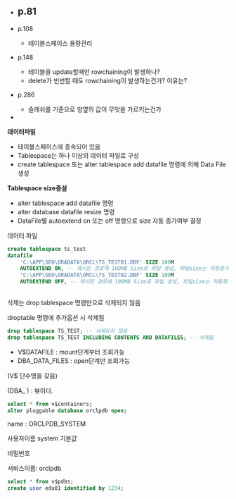 - p.81
  - 

- p.108
  - 테이블스페이스 용량관리

- p.148
  - 테이블을 update할때만 rowchaining이 발생하나?
  - delete가 빈번할 때도 rowchaining이 발생하는건가? 이유는?
- p.286 
  - 슬래쉬를 기준으로 양옆의 값이 무엇을 가르키는건가
- 






**데이터파일**

- 테이블스페이스에 종속되어 있음
- Tablespace는 하나 이상의 데이터 파일로 구성
- create tablespace 또는 alter tablespace add datafile 명령에 의해 Data File 생성

**Tablespace size증설**

- alter tablespace add datafile 명령
- alter database datafile resize 명령
- DataFile별 autoextend on 또는 off 명령으로 size 자동 증가여부 결정

데이터 파일

```sql
create tablespace ts_test
datafile
	'C:\APP\SEO\ORADATA\ORCL\TS_TEST01.DBF' SIZE 100M
	AUTOEXTEND ON, -- 제시된 경로에 100MB Size로 파일 생성, 파일size는 자동증가
	'C:\APP\SEO\ORADATA\ORCL\TS_TEST02.DBF' SIZE 100M
	AUTOEXTEND OFF, -- 제시된 경로에 100MB Size로 파일 생성, 파일size는 자동증가X, 상시감시해야하는 중요한 데이터일 경우
	
```



삭제는 drop tablespace 명령만으로 삭제되지 않음

droptable 명령에 추가옵션 시 삭제됨

```sql
drop tablespace TS_TEST; -- 삭제되지 않음
drop tablespace TS_TEST INCLUDING CONTENTS AND DATAFILES; -- 삭제됨
```

- V$DATAFILE : mount단계부터 조회가능
- DBA_DATA_FILES : open단계만 조회가능

(V$ 단수명을 갖음)

(DBA_ ) : 뷰이다.

 

```sql
select * from v$containers;
alter pluggable database orclpdb open;
```

name : ORCLPDB_SYSTEM

사용자이름 system 기본값

비밀번호

서비스이름: orclpdb



```sql
select * from v$pdbs;
create user edu01 identified by 1234;
```

